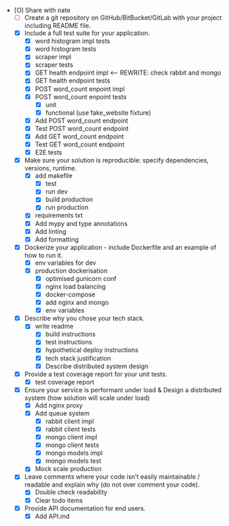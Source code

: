 - [O] Share with nate
    - [ ] Create a git repository on GitHub/BitBucket/GitLab with your project including
    README file.
    - [X] Include a full test suite for your application.
        - [X] word histogram impl tests
        - [X] word histogram tests
        - [X] scraper impl
        - [X] scraper tests
        - [X] GET health endpoint impl <-- REWRITE: check rabbit and mongo
        - [X] GET health endpoint tests
        - [X] POST word_count enpoint impl
        - [X] POST word_count enpoint tests
            - [X] unit
            - [X] functional (use fake_website fixture)
        - [X] Add POST word_count endpoint
        - [X] Test POST word_count endpoint
        - [X] Add GET word_count endpoint
        - [X] Test GET word_count endpoint
        - [X] E2E tests
    - [X]  Make sure your solution is reproducible: specify dependencies, versions, runtime.
        - [X] add makefile
            - [X] test
            - [X] run dev
            - [X] build production
            - [X] run production
        - [X] requirements txt
        - [X] Add mypy and type annotations
        - [X] Add linting
        - [X] Add formatting
    - [X] Dockerize your application - include Dockerfile and an example of how to run it.
        - [X] env variables for dev
        - [X] production dockerisation
            - [X] optimised gunicorn conf
            - [X] nginx load balancing
            - [X] docker-compose
            - [X] add nginx and mongo
            - [X] env variables
    - [X]  Describe why you chose your tech stack.
        - [X] write readme
            - [X] build instructions
            - [X] test instructions
            - [X] hypothetical deploy instructions
            - [X] tech stack justification
            - [X] Describe distributed system design
    - [X]  Provide a test coverage report for your unit tests.
        - [X] test coverage report
    - [X] Ensure your service is performant under load & Design a distributed system (how solution will
          scale under load)
        - [X] Add nginx proxy
        - [X] Add queue system
            - [X] rabbit client impl
            - [X] rabbit client tests
            - [X] mongo client impl
            - [X] mongo client tests
            - [X] mongo models impl
            - [X] mongo models test
        - [X] Mock scale production
    - [X] Leave comments where your code isn’t easily maintainable / readable and explain why
    (do not over comment your code).
        - [X] Double check readability
        - [X] Clear todo items
    - [X] Provide API documentation for end users.
        - [X] Add API.md
